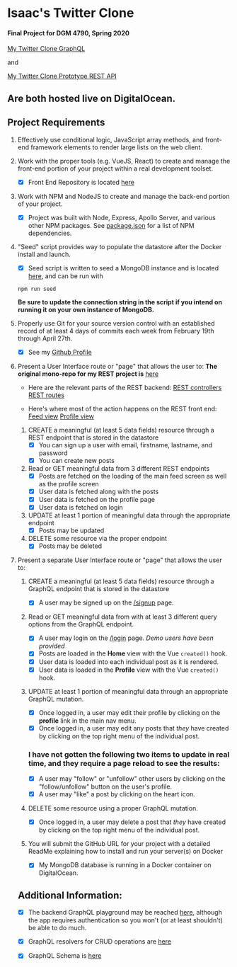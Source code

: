 # Isaac's Twitter Clone
#### Final Project for DGM 4790, Spring 2020

[My Twitter Clone GraphQL](http://206.189.215.72/) 

and

[My Twitter Clone Prototype REST API](http://206.189.215.72/)

Are both hosted live on DigitalOcean.
---

## Project Requirements
1. Effectively use conditional logic, JavaScript array methods, and front-end framework elements to render large lists on the web client.

1. Work with the proper tools (e.g. VueJS, React) to create and manage the front-end portion of your project within a real development toolset.
    - [x] Front End Repository is located [here](https://github.com/iingles/4790-final-frontend)

1. Work with NPM and NodeJS to create and manage the back-end portion of your project.
    - [x] Project was built with Node, Express, Apollo Server, and various other NPM packages.  See [package.json](https://github.com/iingles/4790-final-backend/blob/master/package.json) for a list of NPM dependencies.
1. "Seed" script provides way to populate the datastore after the Docker install and launch.
    - [x] Seed script is written to seed a MongoDB instance and is located [here](https://github.com/iingles/4790-final-backend/blob/master/data/seed.js), and can be run with 
    
    `npm run seed`  
    
    **Be sure to update the connection string in the script if you intend on running it on your own instance of MongoDB.**

1. Properly use Git for your source version control with an established record of at least 4 days of commits each week from February 19th through April 27th.
    - [x] See my [Github Profile](https://github.com/iingles)

1. Present a User Interface route or "page" that allows the user to:
     **The original mono-repo for my REST project is** [here](https://github.com/iingles/node-social)     

    - Here are the relevant parts of the REST backend:
    [REST controllers](https://github.com/iingles/node-social/tree/master/backend/controllers)
    [REST routes](https://github.com/iingles/node-social/tree/master/backend/routes)

    - Here's where most of the action happens on the REST front end:
    [Feed view](https://github.com/iingles/node-social/blob/master/frontend/src/views/Feed.vue)
    [Profile view](https://github.com/iingles/node-social/blob/master/frontend/src/views/Profile.vue)

    1. CREATE a meaningful (at least 5 data fields) resource through a REST endpoint that is stored in the datastore
        - [x] You can sign up a user with email, firstname, lastname, and password 
        - [x] You can create new posts

    1. Read or GET meaningful data from 3 different REST endpoints
        - [x] Posts are fetched on the loading of the main feed screen as well as the profile screen
        - [x] User data is fetched along with the posts
        - [x] User data is fetched on the profile page
        - [x] User data is fetched on login

    1. UPDATE at least 1 portion of meaningful data through the appropriate endpoint
        - [x] Posts may be updated

    1. DELETE some resource via the proper endpoint
        - [x] Posts may be deleted 

1. Present a separate User Interface route or "page" that allows the user to:
    1. CREATE a meaningful (at least 5 data fields) resource through a GraphQL endpoint that is stored in the datastore
        - [x] A user may be signed up on the [/signup](http://206.189.215.72/signup) page.

    2. Read or GET meaningful data from with at least 3 different query options from the GraphQL endpoint.
        - [x] A user may login on the [/login](http://206.189.215.72/login) page. *Demo users have been provided*
        - [x] Posts are loaded in the **Home** view with the Vue `created()` hook.
        - [x] User data is loaded into each individual post as it is rendered.
        - [x] User data is loaded in the **Profile** view with the Vue `created()` hook. 

    3. UPDATE at least 1 portion of meaningful data through an appropriate GraphQL mutation.
        
        - [x] Once logged in, a user may edit their profile by clicking on the **profile** link in the main nav menu.
        - [x] Once logged in, a user may edit any posts that *they* have created by clicking on the top right menu of the individual post.

        ### I have not gotten the following two items to update in real time, and they require a page reload to see the results:

        - [x] A user may "follow" or "unfollow" other users by clicking on the "follow/unfollow" button on the user's profile.
        - [x] A user may "like" a post by clicking on the heart icon.

    1. DELETE some resource using a proper GraphQL mutation.
        - [x] Once logged in, a user may delete a post that *they* have created by clicking on the top right menu of the individual post.

    1. You will submit the GitHub URL for your project with a detailed ReadMe explaining how to install and run your server(s) on Docker

        - [x] My MongoDB database is running in a Docker container on DigitalOcean.  



    ## Additional Information:    

   
    - [x] The backend GraphQL playground may be reached [here](http://206.189.215.72:4000/graphql), although the app requires authentication so you won't (or at least shouldn't) be able to do much.
    - [x] GraphQL resolvers for CRUD operations are [here](https://github.com/iingles/4790-final-backend/blob/master/src/resolvers/resolvers.js)
    - [x] GraphQL Schema is [here](https://github.com/iingles/4790-final-backend/blob/master/src/schema/schema.js)

        
 


